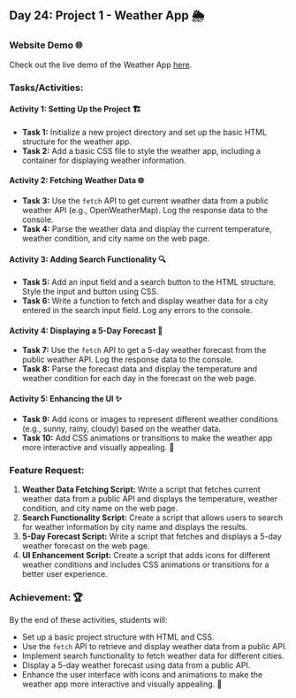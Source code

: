 ## Day 24: Project 1 - Weather App 🌦️

### Website Demo 🌐
Check out the live demo of the Weather App [here](https://weatherflow-check.netlify.app/).

### Tasks/Activities:

#### Activity 1: Setting Up the Project 🏗️
- **Task 1:** Initialize a new project directory and set up the basic HTML structure for the weather app.
- **Task 2:** Add a basic CSS file to style the weather app, including a container for displaying weather information.

#### Activity 2: Fetching Weather Data 🌐
- **Task 3:** Use the `fetch` API to get current weather data from a public weather API (e.g., OpenWeatherMap). Log the response data to the console.
- **Task 4:** Parse the weather data and display the current temperature, weather condition, and city name on the web page.

#### Activity 3: Adding Search Functionality 🔍
- **Task 5:** Add an input field and a search button to the HTML structure. Style the input and button using CSS.
- **Task 6:** Write a function to fetch and display weather data for a city entered in the search input field. Log any errors to the console.

#### Activity 4: Displaying a 5-Day Forecast 📅
- **Task 7:** Use the `fetch` API to get a 5-day weather forecast from the public weather API. Log the response data to the console.
- **Task 8:** Parse the forecast data and display the temperature and weather condition for each day in the forecast on the web page.

#### Activity 5: Enhancing the UI ✨
- **Task 9:** Add icons or images to represent different weather conditions (e.g., sunny, rainy, cloudy) based on the weather data.
- **Task 10:** Add CSS animations or transitions to make the weather app more interactive and visually appealing. 🎨

### Feature Request:
1. **Weather Data Fetching Script:** Write a script that fetches current weather data from a public API and displays the temperature, weather condition, and city name on the web page.
2. **Search Functionality Script:** Create a script that allows users to search for weather information by city name and displays the results.
3. **5-Day Forecast Script:** Write a script that fetches and displays a 5-day weather forecast on the web page.
4. **UI Enhancement Script:** Create a script that adds icons for different weather conditions and includes CSS animations or transitions for a better user experience.

### Achievement: 🏆
By the end of these activities, students will:
* Set up a basic project structure with HTML and CSS.
* Use the `fetch` API to retrieve and display weather data from a public API.
* Implement search functionality to fetch weather data for different cities.
* Display a 5-day weather forecast using data from a public API.
* Enhance the user interface with icons and animations to make the weather app more interactive and visually appealing. 🌟
